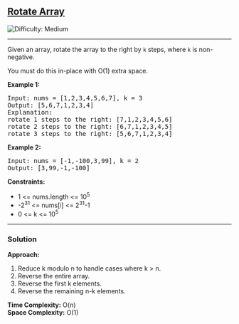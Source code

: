 <h2><a href="https://leetcode.com/problems/rotate-array">Rotate Array</a></h2>
<img src='https://img.shields.io/badge/Difficulty-Medium-orange' alt='Difficulty: Medium' />
<hr>

<p>Given an array, rotate the array to the right by <code>k</code> steps, where <code>k</code> is non-negative.</p>

<p>You must do this in-place with O(1) extra space.</p>

<p><strong>Example 1:</strong></p>
<pre>
Input: nums = [1,2,3,4,5,6,7], k = 3
Output: [5,6,7,1,2,3,4]
Explanation:
rotate 1 steps to the right: [7,1,2,3,4,5,6]
rotate 2 steps to the right: [6,7,1,2,3,4,5]
rotate 3 steps to the right: [5,6,7,1,2,3,4]
</pre>

<p><strong>Example 2:</strong></p>
<pre>
Input: nums = [-1,-100,3,99], k = 2
Output: [3,99,-1,-100]
</pre>

<p><strong>Constraints:</strong></p>
<ul>
  <li>1 &lt;= nums.length &lt;= 10<sup>5</sup></li>
  <li>-2<sup>31</sup> &lt;= nums[i] &lt;= 2<sup>31</sup>-1</li>
  <li>0 &lt;= k &lt;= 10<sup>5</sup></li>
</ul>

---

### Solution

**Approach:**  
1. Reduce k modulo n to handle cases where k &gt; n.  
2. Reverse the entire array.  
3. Reverse the first k elements.  
4. Reverse the remaining n-k elements.  

**Time Complexity:** O(n)  
**Space Complexity:** O(1)
